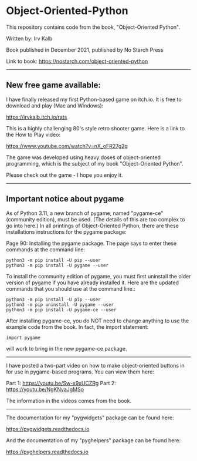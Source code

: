 # Object-Oriented-Python
 
This repository contains code from the book, "Object-Oriented Python".

Written by:  Irv Kalb

Book published in December 2021, published by No Starch Press

Link to book:  https://nostarch.com/object-oriented-python

-----------------------------------

## New free game available:

I have finally released my first Python-based game on itch.io.  It is free to download and play (Mac and Windows):

https://irvkalb.itch.io/rats

This is a highly challenging 80's style retro shooter game.  Here is a link to the How to Play video:

https://www.youtube.com/watch?v=nX_oFR27g2g

The game was developed using heavy doses of object-oriented programming, which is the subject of my book "Object-Oriented Python".

Please check out the game - I hope you enjoy it.

-----------------------------------
## Important notice about pygame

As of Python 3.11, a new branch of pygame, named "pygame-ce" (community edition), must be used.  (The details of this are too complex to go into here.)  In all printings of Object-Oriented Python, there are these installations instructions for the pygame package:

Page 90:  Installing the pygame package.  The page says to enter these commands at the command line:

    python3 -m pip install -U pip --user  
    python3 -m pip install -U pygame --user  

To install the community edition of pygame, you must first uninstall the older version of pygame if you have already installed it. Here are the updated commands that you should use at the command line.:

    python3 -m pip install -U pip --user  
    python3 -m pip uninstall -U pygame --user  
    python3 -m pip install -U pygame-ce --user  

After installing pygame-ce, you do NOT need to change anything to use the example code from the book. In fact, the import statement:

    import pygame

will work to bring in the new pygame-ce package.

----------------------------------


I have posted a two-part video on how to make object-oriented buttons in
for use in pygame-based programs.  You can view them here:

Part 1:  https://youtu.be/Sw-x9xUCZRg
Part 2:  https://youtu.be/NgKNyaJgMSo

The information in the videos comes from the book.

---
The documentation for my "pygwidgets" package can be found here:

   https://pygwidgets.readthedocs.io
   
And the documentation of my "pyghelpers" package can be found here:

   https://pyghelpers.readthedocs.io
